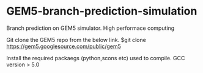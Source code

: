 # GEM5-branch-prediction-simulation
Branch prediction on GEM5 simulator. High performace computing


Git clone the GEM5 repo from the below link. 
$git clone https://gem5.googlesource.com/public/gem5 

Install the required packaegs (python,scons etc) used to compile. 
GCC version > 5.0
